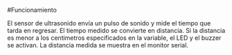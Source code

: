 #Funcionamiento

El sensor de ultrasonido envía un pulso de sonido y mide el tiempo que tarda en regresar.
El tiempo medido se convierte en distancia.
Si la distancia es menor a los centimetros especificados en la variable, el LED y el buzzer se activan.
La distancia medida se muestra en el monitor serial.
